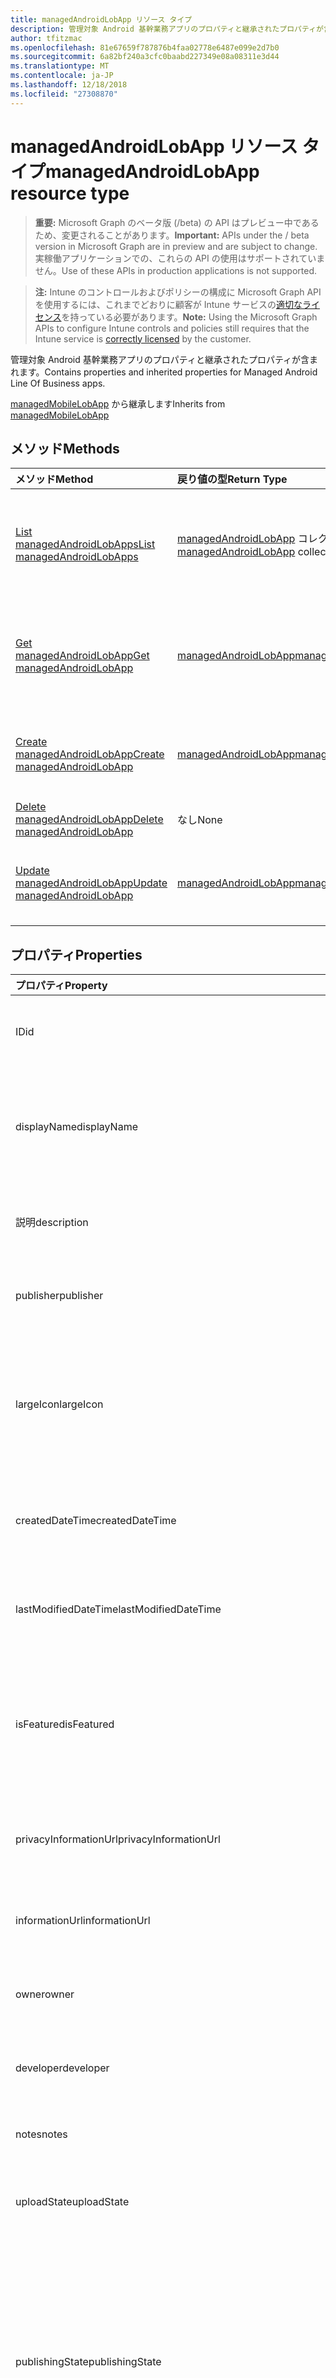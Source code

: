 ```yaml
---
title: managedAndroidLobApp リソース タイプ
description: 管理対象 Android 基幹業務アプリのプロパティと継承されたプロパティが含まれます。
author: tfitzmac
ms.openlocfilehash: 81e67659f787876b4faa02778e6487e099e2d7b0
ms.sourcegitcommit: 6a82bf240a3cfc0baabd227349e08a08311e3d44
ms.translationtype: MT
ms.contentlocale: ja-JP
ms.lasthandoff: 12/18/2018
ms.locfileid: "27308870"
---
```

# <a name="managedandroidlobapp-resource-type"></a><span data-ttu-id="6b832-103">managedAndroidLobApp リソース タイプ</span><span class="sxs-lookup"><span data-stu-id="6b832-103">managedAndroidLobApp resource type</span></span>

> <span data-ttu-id="6b832-104">**重要:** Microsoft Graph のベータ版 (/beta) の API はプレビュー中であるため、変更されることがあります。</span><span class="sxs-lookup"><span data-stu-id="6b832-104">**Important:** APIs under the / beta version in Microsoft Graph are in preview and are subject to change.</span></span> <span data-ttu-id="6b832-105">実稼働アプリケーションでの、これらの API の使用はサポートされていません。</span><span class="sxs-lookup"><span data-stu-id="6b832-105">Use of these APIs in production applications is not supported.</span></span>

> <span data-ttu-id="6b832-106">**注:** Intune のコントロールおよびポリシーの構成に Microsoft Graph API を使用するには、これまでどおりに顧客が Intune サービスの[適切なライセンス](https://go.microsoft.com/fwlink/?linkid=839381)を持っている必要があります。</span><span class="sxs-lookup"><span data-stu-id="6b832-106">**Note:** Using the Microsoft Graph APIs to configure Intune controls and policies still requires that the Intune service is [correctly licensed](https://go.microsoft.com/fwlink/?linkid=839381) by the customer.</span></span>

<span data-ttu-id="6b832-107">管理対象 Android 基幹業務アプリのプロパティと継承されたプロパティが含まれます。</span><span class="sxs-lookup"><span data-stu-id="6b832-107">Contains properties and inherited properties for Managed Android Line Of Business apps.</span></span>

<span data-ttu-id="6b832-108">[managedMobileLobApp](../resources/intune-apps-managedmobilelobapp.md) から継承します</span><span class="sxs-lookup"><span data-stu-id="6b832-108">Inherits from [managedMobileLobApp](../resources/intune-apps-managedmobilelobapp.md)</span></span>

## <a name="methods"></a><span data-ttu-id="6b832-109">メソッド</span><span class="sxs-lookup"><span data-stu-id="6b832-109">Methods</span></span>
|<span data-ttu-id="6b832-110">メソッド</span><span class="sxs-lookup"><span data-stu-id="6b832-110">Method</span></span>|<span data-ttu-id="6b832-111">戻り値の型</span><span class="sxs-lookup"><span data-stu-id="6b832-111">Return Type</span></span>|<span data-ttu-id="6b832-112">説明</span><span class="sxs-lookup"><span data-stu-id="6b832-112">Description</span></span>|
|:---|:---|:---|
|[<span data-ttu-id="6b832-113">List managedAndroidLobApps</span><span class="sxs-lookup"><span data-stu-id="6b832-113">List managedAndroidLobApps</span></span>](../api/intune-apps-managedandroidlobapp-list.md)|<span data-ttu-id="6b832-114">[managedAndroidLobApp](../resources/intune-apps-managedandroidlobapp.md) コレクション</span><span class="sxs-lookup"><span data-stu-id="6b832-114">[managedAndroidLobApp](../resources/intune-apps-managedandroidlobapp.md) collection</span></span>|<span data-ttu-id="6b832-115">[managedAndroidLobApp](../resources/intune-apps-managedandroidlobapp.md) オブジェクトのプロパティとリレーションシップをリストします。</span><span class="sxs-lookup"><span data-stu-id="6b832-115">List properties and relationships of the [managedAndroidLobApp](../resources/intune-apps-managedandroidlobapp.md) objects.</span></span>|
|[<span data-ttu-id="6b832-116">Get managedAndroidLobApp</span><span class="sxs-lookup"><span data-stu-id="6b832-116">Get managedAndroidLobApp</span></span>](../api/intune-apps-managedandroidlobapp-get.md)|[<span data-ttu-id="6b832-117">managedAndroidLobApp</span><span class="sxs-lookup"><span data-stu-id="6b832-117">managedAndroidLobApp</span></span>](../resources/intune-apps-managedandroidlobapp.md)|<span data-ttu-id="6b832-118">[managedAndroidLobApp](../resources/intune-apps-managedandroidlobapp.md) オブジェクトのプロパティとリレーションシップを読み取ります。</span><span class="sxs-lookup"><span data-stu-id="6b832-118">Read properties and relationships of the [managedAndroidLobApp](../resources/intune-apps-managedandroidlobapp.md) object.</span></span>|
|[<span data-ttu-id="6b832-119">Create managedAndroidLobApp</span><span class="sxs-lookup"><span data-stu-id="6b832-119">Create managedAndroidLobApp</span></span>](../api/intune-apps-managedandroidlobapp-create.md)|[<span data-ttu-id="6b832-120">managedAndroidLobApp</span><span class="sxs-lookup"><span data-stu-id="6b832-120">managedAndroidLobApp</span></span>](../resources/intune-apps-managedandroidlobapp.md)|<span data-ttu-id="6b832-121">新しい [managedAndroidLobApp](../resources/intune-apps-managedandroidlobapp.md) オブジェクトを作成します。</span><span class="sxs-lookup"><span data-stu-id="6b832-121">Create a new [managedAndroidLobApp](../resources/intune-apps-managedandroidlobapp.md) object.</span></span>|
|[<span data-ttu-id="6b832-122">Delete managedAndroidLobApp</span><span class="sxs-lookup"><span data-stu-id="6b832-122">Delete managedAndroidLobApp</span></span>](../api/intune-apps-managedandroidlobapp-delete.md)|<span data-ttu-id="6b832-123">なし</span><span class="sxs-lookup"><span data-stu-id="6b832-123">None</span></span>|<span data-ttu-id="6b832-124">[managedAndroidLobApp](../resources/intune-apps-managedandroidlobapp.md) を削除します。</span><span class="sxs-lookup"><span data-stu-id="6b832-124">Deletes a [managedAndroidLobApp](../resources/intune-apps-managedandroidlobapp.md).</span></span>|
|[<span data-ttu-id="6b832-125">Update managedAndroidLobApp</span><span class="sxs-lookup"><span data-stu-id="6b832-125">Update managedAndroidLobApp</span></span>](../api/intune-apps-managedandroidlobapp-update.md)|[<span data-ttu-id="6b832-126">managedAndroidLobApp</span><span class="sxs-lookup"><span data-stu-id="6b832-126">managedAndroidLobApp</span></span>](../resources/intune-apps-managedandroidlobapp.md)|<span data-ttu-id="6b832-127">[managedAndroidLobApp](../resources/intune-apps-managedandroidlobapp.md) オブジェクトのプロパティを更新します。</span><span class="sxs-lookup"><span data-stu-id="6b832-127">Update the properties of a [managedAndroidLobApp](../resources/intune-apps-managedandroidlobapp.md) object.</span></span>|

## <a name="properties"></a><span data-ttu-id="6b832-128">プロパティ</span><span class="sxs-lookup"><span data-stu-id="6b832-128">Properties</span></span>
|<span data-ttu-id="6b832-129">プロパティ</span><span class="sxs-lookup"><span data-stu-id="6b832-129">Property</span></span>|<span data-ttu-id="6b832-130">種類</span><span class="sxs-lookup"><span data-stu-id="6b832-130">Type</span></span>|<span data-ttu-id="6b832-131">説明</span><span class="sxs-lookup"><span data-stu-id="6b832-131">Description</span></span>|
|:---|:---|:---|
|<span data-ttu-id="6b832-132">ID</span><span class="sxs-lookup"><span data-stu-id="6b832-132">id</span></span>|<span data-ttu-id="6b832-133">String</span><span class="sxs-lookup"><span data-stu-id="6b832-133">String</span></span>|<span data-ttu-id="6b832-134">エンティティのキー。</span><span class="sxs-lookup"><span data-stu-id="6b832-134">Key of the entity.</span></span> <span data-ttu-id="6b832-135">[mobileApp](../resources/intune-apps-mobileapp.md) から継承します</span><span class="sxs-lookup"><span data-stu-id="6b832-135">Inherited from [mobileApp](../resources/intune-apps-mobileapp.md)</span></span>|
|<span data-ttu-id="6b832-136">displayName</span><span class="sxs-lookup"><span data-stu-id="6b832-136">displayName</span></span>|<span data-ttu-id="6b832-137">String</span><span class="sxs-lookup"><span data-stu-id="6b832-137">String</span></span>|<span data-ttu-id="6b832-138">管理者が提供またはインポートしたアプリのタイトル。</span><span class="sxs-lookup"><span data-stu-id="6b832-138">The admin provided or imported title of the app.</span></span> <span data-ttu-id="6b832-139">[mobileApp](../resources/intune-apps-mobileapp.md) から継承します</span><span class="sxs-lookup"><span data-stu-id="6b832-139">Inherited from [mobileApp](../resources/intune-apps-mobileapp.md)</span></span>|
|<span data-ttu-id="6b832-140">説明</span><span class="sxs-lookup"><span data-stu-id="6b832-140">description</span></span>|<span data-ttu-id="6b832-141">String</span><span class="sxs-lookup"><span data-stu-id="6b832-141">String</span></span>|<span data-ttu-id="6b832-142">アプリの説明。</span><span class="sxs-lookup"><span data-stu-id="6b832-142">The description of the app.</span></span> <span data-ttu-id="6b832-143">[mobileApp](../resources/intune-apps-mobileapp.md) から継承します</span><span class="sxs-lookup"><span data-stu-id="6b832-143">Inherited from [mobileApp](../resources/intune-apps-mobileapp.md)</span></span>|
|<span data-ttu-id="6b832-144">publisher</span><span class="sxs-lookup"><span data-stu-id="6b832-144">publisher</span></span>|<span data-ttu-id="6b832-145">String</span><span class="sxs-lookup"><span data-stu-id="6b832-145">String</span></span>|<span data-ttu-id="6b832-146">アプリの発行元。</span><span class="sxs-lookup"><span data-stu-id="6b832-146">The publisher of the app.</span></span> <span data-ttu-id="6b832-147">[mobileApp](../resources/intune-apps-mobileapp.md) から継承します</span><span class="sxs-lookup"><span data-stu-id="6b832-147">Inherited from [mobileApp](../resources/intune-apps-mobileapp.md)</span></span>|
|<span data-ttu-id="6b832-148">largeIcon</span><span class="sxs-lookup"><span data-stu-id="6b832-148">largeIcon</span></span>|[<span data-ttu-id="6b832-149">mimeContent</span><span class="sxs-lookup"><span data-stu-id="6b832-149">mimeContent</span></span>](../resources/intune-shared-mimecontent.md)|<span data-ttu-id="6b832-150">アプリの詳細に表示され、アイコンのアップロードに使用される大きなアイコン。</span><span class="sxs-lookup"><span data-stu-id="6b832-150">The large icon, to be displayed in the app details and used for upload of the icon.</span></span> <span data-ttu-id="6b832-151">[mobileApp](../resources/intune-apps-mobileapp.md) から継承します</span><span class="sxs-lookup"><span data-stu-id="6b832-151">Inherited from [mobileApp](../resources/intune-apps-mobileapp.md)</span></span>|
|<span data-ttu-id="6b832-152">createdDateTime</span><span class="sxs-lookup"><span data-stu-id="6b832-152">createdDateTime</span></span>|<span data-ttu-id="6b832-153">DateTimeOffset</span><span class="sxs-lookup"><span data-stu-id="6b832-153">DateTimeOffset</span></span>|<span data-ttu-id="6b832-154">アプリが作成された日時。</span><span class="sxs-lookup"><span data-stu-id="6b832-154">The date and time the app was created.</span></span> <span data-ttu-id="6b832-155">[mobileApp](../resources/intune-apps-mobileapp.md) から継承します</span><span class="sxs-lookup"><span data-stu-id="6b832-155">Inherited from [mobileApp](../resources/intune-apps-mobileapp.md)</span></span>|
|<span data-ttu-id="6b832-156">lastModifiedDateTime</span><span class="sxs-lookup"><span data-stu-id="6b832-156">lastModifiedDateTime</span></span>|<span data-ttu-id="6b832-157">DateTimeOffset</span><span class="sxs-lookup"><span data-stu-id="6b832-157">DateTimeOffset</span></span>|<span data-ttu-id="6b832-158">アプリが最後に変更された日時。</span><span class="sxs-lookup"><span data-stu-id="6b832-158">The date and time the app was last modified.</span></span> <span data-ttu-id="6b832-159">[mobileApp](../resources/intune-apps-mobileapp.md) から継承します</span><span class="sxs-lookup"><span data-stu-id="6b832-159">Inherited from [mobileApp](../resources/intune-apps-mobileapp.md)</span></span>|
|<span data-ttu-id="6b832-160">isFeatured</span><span class="sxs-lookup"><span data-stu-id="6b832-160">isFeatured</span></span>|<span data-ttu-id="6b832-161">Boolean</span><span class="sxs-lookup"><span data-stu-id="6b832-161">Boolean</span></span>|<span data-ttu-id="6b832-162">アプリが管理者のおすすめとしてマークされたかどうかを示す値。[mobileApp](../resources/intune-apps-mobileapp.md) から継承します</span><span class="sxs-lookup"><span data-stu-id="6b832-162">The value indicating whether the app is marked as featured by the admin. Inherited from [mobileApp](../resources/intune-apps-mobileapp.md)</span></span>|
|<span data-ttu-id="6b832-163">privacyInformationUrl</span><span class="sxs-lookup"><span data-stu-id="6b832-163">privacyInformationUrl</span></span>|<span data-ttu-id="6b832-164">String</span><span class="sxs-lookup"><span data-stu-id="6b832-164">String</span></span>|<span data-ttu-id="6b832-165">プライバシーに関する声明の URL。</span><span class="sxs-lookup"><span data-stu-id="6b832-165">The privacy statement Url.</span></span> <span data-ttu-id="6b832-166">[mobileApp](../resources/intune-apps-mobileapp.md) から継承します</span><span class="sxs-lookup"><span data-stu-id="6b832-166">Inherited from [mobileApp](../resources/intune-apps-mobileapp.md)</span></span>|
|<span data-ttu-id="6b832-167">informationUrl</span><span class="sxs-lookup"><span data-stu-id="6b832-167">informationUrl</span></span>|<span data-ttu-id="6b832-168">String</span><span class="sxs-lookup"><span data-stu-id="6b832-168">String</span></span>|<span data-ttu-id="6b832-169">詳細情報の URL。</span><span class="sxs-lookup"><span data-stu-id="6b832-169">The more information Url.</span></span> <span data-ttu-id="6b832-170">[mobileApp](../resources/intune-apps-mobileapp.md) から継承します</span><span class="sxs-lookup"><span data-stu-id="6b832-170">Inherited from [mobileApp](../resources/intune-apps-mobileapp.md)</span></span>|
|<span data-ttu-id="6b832-171">owner</span><span class="sxs-lookup"><span data-stu-id="6b832-171">owner</span></span>|<span data-ttu-id="6b832-172">String</span><span class="sxs-lookup"><span data-stu-id="6b832-172">String</span></span>|<span data-ttu-id="6b832-173">アプリの所有者。</span><span class="sxs-lookup"><span data-stu-id="6b832-173">The owner of the app.</span></span> <span data-ttu-id="6b832-174">[mobileApp](../resources/intune-apps-mobileapp.md) から継承します</span><span class="sxs-lookup"><span data-stu-id="6b832-174">Inherited from [mobileApp](../resources/intune-apps-mobileapp.md)</span></span>|
|<span data-ttu-id="6b832-175">developer</span><span class="sxs-lookup"><span data-stu-id="6b832-175">developer</span></span>|<span data-ttu-id="6b832-176">String</span><span class="sxs-lookup"><span data-stu-id="6b832-176">String</span></span>|<span data-ttu-id="6b832-177">アプリの開発者。</span><span class="sxs-lookup"><span data-stu-id="6b832-177">The developer of the app.</span></span> <span data-ttu-id="6b832-178">[mobileApp](../resources/intune-apps-mobileapp.md) から継承します</span><span class="sxs-lookup"><span data-stu-id="6b832-178">Inherited from [mobileApp](../resources/intune-apps-mobileapp.md)</span></span>|
|<span data-ttu-id="6b832-179">notes</span><span class="sxs-lookup"><span data-stu-id="6b832-179">notes</span></span>|<span data-ttu-id="6b832-180">String</span><span class="sxs-lookup"><span data-stu-id="6b832-180">String</span></span>|<span data-ttu-id="6b832-181">アプリ用のメモ。</span><span class="sxs-lookup"><span data-stu-id="6b832-181">Notes for the app.</span></span> <span data-ttu-id="6b832-182">[mobileApp](../resources/intune-apps-mobileapp.md) から継承します</span><span class="sxs-lookup"><span data-stu-id="6b832-182">Inherited from [mobileApp](../resources/intune-apps-mobileapp.md)</span></span>|
|<span data-ttu-id="6b832-183">uploadState</span><span class="sxs-lookup"><span data-stu-id="6b832-183">uploadState</span></span>|<span data-ttu-id="6b832-184">Int32</span><span class="sxs-lookup"><span data-stu-id="6b832-184">Int32</span></span>|<span data-ttu-id="6b832-185">アップロードの状態です。</span><span class="sxs-lookup"><span data-stu-id="6b832-185">The upload state.</span></span> <span data-ttu-id="6b832-186">[mobileApp](../resources/intune-apps-mobileapp.md) から継承します</span><span class="sxs-lookup"><span data-stu-id="6b832-186">Inherited from [mobileApp](../resources/intune-apps-mobileapp.md)</span></span>|
|<span data-ttu-id="6b832-187">publishingState</span><span class="sxs-lookup"><span data-stu-id="6b832-187">publishingState</span></span>|[<span data-ttu-id="6b832-188">mobileAppPublishingState</span><span class="sxs-lookup"><span data-stu-id="6b832-188">mobileAppPublishingState</span></span>](../resources/intune-apps-mobileapppublishingstate.md)|<span data-ttu-id="6b832-189">アプリの発行の状態。</span><span class="sxs-lookup"><span data-stu-id="6b832-189">The publishing state for the app.</span></span> <span data-ttu-id="6b832-190">アプリが発行されていない限り、アプリを割り当てることができません。</span><span class="sxs-lookup"><span data-stu-id="6b832-190">The app cannot be assigned unless the app is published.</span></span> <span data-ttu-id="6b832-191">[MobileApp](../resources/intune-apps-mobileapp.md)から継承されます。</span><span class="sxs-lookup"><span data-stu-id="6b832-191">Inherited from [mobileApp](../resources/intune-apps-mobileapp.md).</span></span> <span data-ttu-id="6b832-192">可能な値は、`notPublished`、`processing`、`published` です。</span><span class="sxs-lookup"><span data-stu-id="6b832-192">Possible values are: `notPublished`, `processing`, `published`.</span></span>|
|<span data-ttu-id="6b832-193">appAvailability</span><span class="sxs-lookup"><span data-stu-id="6b832-193">appAvailability</span></span>|[<span data-ttu-id="6b832-194">managedAppAvailability</span><span class="sxs-lookup"><span data-stu-id="6b832-194">managedAppAvailability</span></span>](../resources/intune-apps-managedappavailability.md)|<span data-ttu-id="6b832-195">アプリケーションの可用性。</span><span class="sxs-lookup"><span data-stu-id="6b832-195">The Application's availability.</span></span> <span data-ttu-id="6b832-196">[ManagedApp](../resources/intune-apps-managedapp.md)から継承されます。</span><span class="sxs-lookup"><span data-stu-id="6b832-196">Inherited from [managedApp](../resources/intune-apps-managedapp.md).</span></span> <span data-ttu-id="6b832-197">可能な値は、`global`、`lineOfBusiness` です。</span><span class="sxs-lookup"><span data-stu-id="6b832-197">Possible values are: `global`, `lineOfBusiness`.</span></span>|
|<span data-ttu-id="6b832-198">version</span><span class="sxs-lookup"><span data-stu-id="6b832-198">version</span></span>|<span data-ttu-id="6b832-199">String</span><span class="sxs-lookup"><span data-stu-id="6b832-199">String</span></span>|<span data-ttu-id="6b832-200">アプリケーションのバージョン。</span><span class="sxs-lookup"><span data-stu-id="6b832-200">The Application's version.</span></span> <span data-ttu-id="6b832-201">[managedApp](../resources/intune-apps-managedapp.md) から継承します</span><span class="sxs-lookup"><span data-stu-id="6b832-201">Inherited from [managedApp](../resources/intune-apps-managedapp.md)</span></span>|
|<span data-ttu-id="6b832-202">committedContentVersion</span><span class="sxs-lookup"><span data-stu-id="6b832-202">committedContentVersion</span></span>|<span data-ttu-id="6b832-203">String</span><span class="sxs-lookup"><span data-stu-id="6b832-203">String</span></span>|<span data-ttu-id="6b832-204">内部にコミットされたコンテンツのバージョン。</span><span class="sxs-lookup"><span data-stu-id="6b832-204">The internal committed content version.</span></span> <span data-ttu-id="6b832-205">[managedMobileLobApp](../resources/intune-apps-managedmobilelobapp.md) から継承します</span><span class="sxs-lookup"><span data-stu-id="6b832-205">Inherited from [managedMobileLobApp](../resources/intune-apps-managedmobilelobapp.md)</span></span>|
|<span data-ttu-id="6b832-206">fileName</span><span class="sxs-lookup"><span data-stu-id="6b832-206">fileName</span></span>|<span data-ttu-id="6b832-207">String</span><span class="sxs-lookup"><span data-stu-id="6b832-207">String</span></span>|<span data-ttu-id="6b832-208">メインの Lob アプリケーションのファイル名。</span><span class="sxs-lookup"><span data-stu-id="6b832-208">The name of the main Lob application file.</span></span> <span data-ttu-id="6b832-209">[managedMobileLobApp](../resources/intune-apps-managedmobilelobapp.md) から継承します</span><span class="sxs-lookup"><span data-stu-id="6b832-209">Inherited from [managedMobileLobApp](../resources/intune-apps-managedmobilelobapp.md)</span></span>|
|<span data-ttu-id="6b832-210">size</span><span class="sxs-lookup"><span data-stu-id="6b832-210">size</span></span>|<span data-ttu-id="6b832-211">Int64</span><span class="sxs-lookup"><span data-stu-id="6b832-211">Int64</span></span>|<span data-ttu-id="6b832-212">アップロードされたすべてのファイルを含む合計サイズ。</span><span class="sxs-lookup"><span data-stu-id="6b832-212">The total size, including all uploaded files.</span></span> <span data-ttu-id="6b832-213">[managedMobileLobApp](../resources/intune-apps-managedmobilelobapp.md) から継承します</span><span class="sxs-lookup"><span data-stu-id="6b832-213">Inherited from [managedMobileLobApp](../resources/intune-apps-managedmobilelobapp.md)</span></span>|
|<span data-ttu-id="6b832-214">packageId</span><span class="sxs-lookup"><span data-stu-id="6b832-214">packageId</span></span>|<span data-ttu-id="6b832-215">String</span><span class="sxs-lookup"><span data-stu-id="6b832-215">String</span></span>|<span data-ttu-id="6b832-216">パッケージの識別子。</span><span class="sxs-lookup"><span data-stu-id="6b832-216">The package identifier.</span></span>|
|<span data-ttu-id="6b832-217">identityName</span><span class="sxs-lookup"><span data-stu-id="6b832-217">identityName</span></span>|<span data-ttu-id="6b832-218">String</span><span class="sxs-lookup"><span data-stu-id="6b832-218">String</span></span>|<span data-ttu-id="6b832-219">ID 名。</span><span class="sxs-lookup"><span data-stu-id="6b832-219">The Identity Name.</span></span>|
|<span data-ttu-id="6b832-220">minimumSupportedOperatingSystem</span><span class="sxs-lookup"><span data-stu-id="6b832-220">minimumSupportedOperatingSystem</span></span>|[<span data-ttu-id="6b832-221">androidMinimumOperatingSystem</span><span class="sxs-lookup"><span data-stu-id="6b832-221">androidMinimumOperatingSystem</span></span>](../resources/intune-apps-androidminimumoperatingsystem.md)|<span data-ttu-id="6b832-222">該当するオペレーティング システムの最小の値です。</span><span class="sxs-lookup"><span data-stu-id="6b832-222">The value for the minimum applicable operating system.</span></span>|
|<span data-ttu-id="6b832-223">versionName</span><span class="sxs-lookup"><span data-stu-id="6b832-223">versionName</span></span>|<span data-ttu-id="6b832-224">String</span><span class="sxs-lookup"><span data-stu-id="6b832-224">String</span></span>|<span data-ttu-id="6b832-225">管理対象 Android 基幹業務 (LoB) アプリのバージョン名。</span><span class="sxs-lookup"><span data-stu-id="6b832-225">The version name of managed Android Line of Business (LoB) app.</span></span>|
|<span data-ttu-id="6b832-226">versionCode</span><span class="sxs-lookup"><span data-stu-id="6b832-226">versionCode</span></span>|<span data-ttu-id="6b832-227">String</span><span class="sxs-lookup"><span data-stu-id="6b832-227">String</span></span>|<span data-ttu-id="6b832-228">管理対象 Android 基幹業務 (LoB) アプリのバージョン コード。</span><span class="sxs-lookup"><span data-stu-id="6b832-228">The version code of managed Android Line of Business (LoB) app.</span></span>|
|<span data-ttu-id="6b832-229">identityVersion</span><span class="sxs-lookup"><span data-stu-id="6b832-229">identityVersion</span></span>|<span data-ttu-id="6b832-230">String</span><span class="sxs-lookup"><span data-stu-id="6b832-230">String</span></span>|<span data-ttu-id="6b832-231">ID のバージョン。</span><span class="sxs-lookup"><span data-stu-id="6b832-231">The identity version.</span></span>|

## <a name="relationships"></a><span data-ttu-id="6b832-232">リレーションシップ</span><span class="sxs-lookup"><span data-stu-id="6b832-232">Relationships</span></span>
|<span data-ttu-id="6b832-233">リレーションシップ</span><span class="sxs-lookup"><span data-stu-id="6b832-233">Relationship</span></span>|<span data-ttu-id="6b832-234">型</span><span class="sxs-lookup"><span data-stu-id="6b832-234">Type</span></span>|<span data-ttu-id="6b832-235">説明</span><span class="sxs-lookup"><span data-stu-id="6b832-235">Description</span></span>|
|:---|:---|:---|
|<span data-ttu-id="6b832-236">categories</span><span class="sxs-lookup"><span data-stu-id="6b832-236">categories</span></span>|<span data-ttu-id="6b832-237">[mobileAppCategory](../resources/intune-apps-mobileappcategory.md) コレクション</span><span class="sxs-lookup"><span data-stu-id="6b832-237">[mobileAppCategory](../resources/intune-apps-mobileappcategory.md) collection</span></span>|<span data-ttu-id="6b832-238">このアプリのカテゴリのリスト。</span><span class="sxs-lookup"><span data-stu-id="6b832-238">The list of categories for this app.</span></span> <span data-ttu-id="6b832-239">[mobileApp](../resources/intune-apps-mobileapp.md) から継承します</span><span class="sxs-lookup"><span data-stu-id="6b832-239">Inherited from [mobileApp](../resources/intune-apps-mobileapp.md)</span></span>|
|<span data-ttu-id="6b832-240">assignments</span><span class="sxs-lookup"><span data-stu-id="6b832-240">assignments</span></span>|<span data-ttu-id="6b832-241">[mobileAppAssignment](../resources/intune-apps-mobileappassignment.md) コレクション</span><span class="sxs-lookup"><span data-stu-id="6b832-241">[mobileAppAssignment](../resources/intune-apps-mobileappassignment.md) collection</span></span>|<span data-ttu-id="6b832-242">このモバイル アプリのグループ割り当てのリスト。</span><span class="sxs-lookup"><span data-stu-id="6b832-242">The list of group assignments for this mobile app.</span></span> <span data-ttu-id="6b832-243">[mobileApp](../resources/intune-apps-mobileapp.md) から継承します</span><span class="sxs-lookup"><span data-stu-id="6b832-243">Inherited from [mobileApp](../resources/intune-apps-mobileapp.md)</span></span>|
|<span data-ttu-id="6b832-244">installSummary</span><span class="sxs-lookup"><span data-stu-id="6b832-244">installSummary</span></span>|[<span data-ttu-id="6b832-245">mobileAppInstallSummary</span><span class="sxs-lookup"><span data-stu-id="6b832-245">mobileAppInstallSummary</span></span>](../resources/intune-apps-mobileappinstallsummary.md)|<span data-ttu-id="6b832-246">モバイル アプリ インストール概要です。</span><span class="sxs-lookup"><span data-stu-id="6b832-246">Mobile App Install Summary.</span></span> <span data-ttu-id="6b832-247">[mobileApp](../resources/intune-apps-mobileapp.md) から継承します</span><span class="sxs-lookup"><span data-stu-id="6b832-247">Inherited from [mobileApp](../resources/intune-apps-mobileapp.md)</span></span>|
|<span data-ttu-id="6b832-248">deviceStatuses</span><span class="sxs-lookup"><span data-stu-id="6b832-248">deviceStatuses</span></span>|<span data-ttu-id="6b832-249">[mobileAppInstallStatus](../resources/intune-apps-mobileappinstallstatus.md)コレクション</span><span class="sxs-lookup"><span data-stu-id="6b832-249">[mobileAppInstallStatus](../resources/intune-apps-mobileappinstallstatus.md) collection</span></span>|<span data-ttu-id="6b832-250">このモバイル アプリケーションのインストール状況の一覧です。</span><span class="sxs-lookup"><span data-stu-id="6b832-250">The list of installation states for this mobile app.</span></span> <span data-ttu-id="6b832-251">[mobileApp](../resources/intune-apps-mobileapp.md) から継承します</span><span class="sxs-lookup"><span data-stu-id="6b832-251">Inherited from [mobileApp](../resources/intune-apps-mobileapp.md)</span></span>|
|<span data-ttu-id="6b832-252">userStatuses</span><span class="sxs-lookup"><span data-stu-id="6b832-252">userStatuses</span></span>|<span data-ttu-id="6b832-253">[userAppInstallStatus](../resources/intune-apps-userappinstallstatus.md)コレクション</span><span class="sxs-lookup"><span data-stu-id="6b832-253">[userAppInstallStatus](../resources/intune-apps-userappinstallstatus.md) collection</span></span>|<span data-ttu-id="6b832-254">このモバイル アプリケーションのインストール状況の一覧です。</span><span class="sxs-lookup"><span data-stu-id="6b832-254">The list of installation states for this mobile app.</span></span> <span data-ttu-id="6b832-255">[mobileApp](../resources/intune-apps-mobileapp.md) から継承します</span><span class="sxs-lookup"><span data-stu-id="6b832-255">Inherited from [mobileApp](../resources/intune-apps-mobileapp.md)</span></span>|
|<span data-ttu-id="6b832-256">contentVersions</span><span class="sxs-lookup"><span data-stu-id="6b832-256">contentVersions</span></span>|<span data-ttu-id="6b832-257">[mobileAppContent](../resources/intune-apps-mobileappcontent.md) コレクション</span><span class="sxs-lookup"><span data-stu-id="6b832-257">[mobileAppContent](../resources/intune-apps-mobileappcontent.md) collection</span></span>|<span data-ttu-id="6b832-258">このアプリのコンテンツのバージョンのリスト。</span><span class="sxs-lookup"><span data-stu-id="6b832-258">The list of content versions for this app.</span></span> <span data-ttu-id="6b832-259">[managedMobileLobApp](../resources/intune-apps-managedmobilelobapp.md) から継承します</span><span class="sxs-lookup"><span data-stu-id="6b832-259">Inherited from [managedMobileLobApp](../resources/intune-apps-managedmobilelobapp.md)</span></span>|

## <a name="json-representation"></a><span data-ttu-id="6b832-260">JSON 表記</span><span class="sxs-lookup"><span data-stu-id="6b832-260">JSON Representation</span></span>
<span data-ttu-id="6b832-261">以下は、リソースの JSON 表記です。</span><span class="sxs-lookup"><span data-stu-id="6b832-261">Here is a JSON representation of the resource.</span></span>
<!-- {
  "blockType": "resource",
  "keyProperty": "id",
  "@odata.type": "microsoft.graph.managedAndroidLobApp"
}
-->
``` json
{
  "@odata.type": "#microsoft.graph.managedAndroidLobApp",
  "id": "String (identifier)",
  "displayName": "String",
  "description": "String",
  "publisher": "String",
  "largeIcon": {
    "@odata.type": "microsoft.graph.mimeContent",
    "type": "String",
    "value": "binary"
  },
  "createdDateTime": "String (timestamp)",
  "lastModifiedDateTime": "String (timestamp)",
  "isFeatured": true,
  "privacyInformationUrl": "String",
  "informationUrl": "String",
  "owner": "String",
  "developer": "String",
  "notes": "String",
  "uploadState": 1024,
  "publishingState": "String",
  "appAvailability": "String",
  "version": "String",
  "committedContentVersion": "String",
  "fileName": "String",
  "size": 1024,
  "packageId": "String",
  "identityName": "String",
  "minimumSupportedOperatingSystem": {
    "@odata.type": "microsoft.graph.androidMinimumOperatingSystem",
    "v4_0": true,
    "v4_0_3": true,
    "v4_1": true,
    "v4_2": true,
    "v4_3": true,
    "v4_4": true,
    "v5_0": true,
    "v5_1": true,
    "v6_0": true,
    "v7_0": true,
    "v7_1": true,
    "v8_0": true,
    "v8_1": true,
    "v9_0": true
  },
  "versionName": "String",
  "versionCode": "String",
  "identityVersion": "String"
}
```





